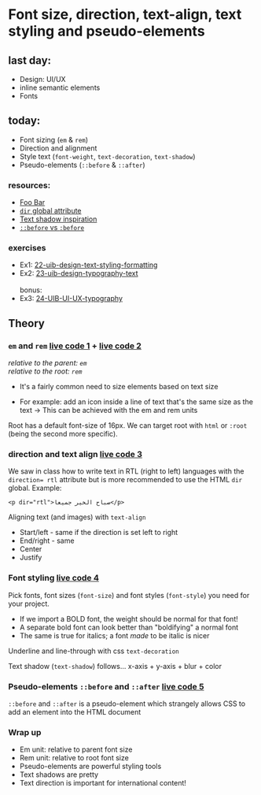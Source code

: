 # Font size, direction, text-align, text styling and pseudo-elements

## last day:

- Design: UI/UX
- inline semantic elements
- Fonts

## today:

- Font sizing (`em` & `rem`)
- Direction and alignment
- Style text (`font-weight`, `text-decoration`, `text-shadow`)
- Pseudo-elements (`::before` & `::after`)

### resources:

- [Foo Bar](https://stackoverflow.com/questions/4868904/what-is-the-origin-of-foo-and-bar)
- [`dir` global attribute](https://developer.mozilla.org/en-US/docs/Web/HTML/Global_attributes/dir)
- [Text shadow inspiration](https://codepen.io/argyleink/pen/QWzGmXK)
- [`::before` vs `:before`](https://css-tricks.com/to-double-colon-or-not-do-double-colon/)

### exercises

- Ex1: [22-uib-design-text-styling-formatting](https://classroom.github.com/a/9nq01dxz)
- Ex2: [23-uib-design-typography-text](https://classroom.github.com/a/cquyKw5o)
  <br /><br />bonus:
- Ex3: [24-UIB-UI-UX-typography](https://classroom.github.com/a/bpvU4_00)

## Theory

### `em` and `rem` [live code 1](./font-sizing.html) + [live code 2](./font-size-root.html)

_relative to the parent: `em`_ <br />
_relative to the root: `rem`_

- It's a fairly common need to size elements based on text size

- For example: add an icon inside a line of text that's the same size as the text -> This can be achieved with the em and rem units

Root has a default font-size of 16px. We can target root with `html` or `:root` (being the second more specific).

### direction and text align [live code 3](./direction-alignment.html)

We saw in class how to write text in RTL (right to left) languages with the `direction= rtl` attribute but is more recommended to use the HTML `dir` global. Example:

`<p dir="rtl">صباح الخير جميعا</p>`

Aligning text (and images) with `text-align`

- Start/left - same if the direction is set left to right
- End/right - same
- Center
- Justify

### Font styling [live code 4](./font-weight.html)

Pick fonts, font sizes (`font-size`) and font styles (`font-style`) you need for your project.

- If we import a BOLD font, the weight should be normal for that font!
- A separate bold font can look better than "boldifying" a normal font
- The same is true for italics; a font _made_ to be italic is nicer

Underline and line-through with css `text-decoration`

Text shadow (`text-shadow`) follows... x-axis + y-axis + blur + color

### Pseudo-elements `::before` and `::after` [live code 5](./pseudo-elements.html)

`::before` and `::after` is a pseudo-element which strangely allows CSS to add an element into the HTML document

### Wrap up

- Em unit: relative to parent font size
- Rem unit: relative to root font size
- Pseudo-elements are powerful styling tools
- Text shadows are pretty
- Text direction is important for international content!
